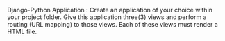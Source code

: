 
Django-Python Application :
Create an application of your choice within your project folder. Give this application three(3) views and perform a routing (URL mapping) to those views. Each of these views must render a HTML file.
